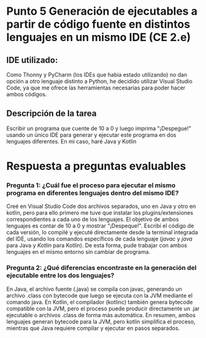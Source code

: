 # Punto 5 Generación de ejecutables a partir de código fuente en distintos lenguajes en un mismo IDE (CE 2.e)

## IDE utilizado:
Como Thonny y PyCharm (los IDEs que habia estado utilizando) no dan opción a otro lenguaje distinto a Python, he decidido utilizar Visual Studio Code, ya que me ofrece las herramientas necesarias para poder hacer ambos códigos.

## Descripción de la tarea
Escribir un programa que cuente de 10 a 0 y luego imprima "¡Despegue!" usando un único IDE para generar y ejecutar este programa en dos lenguajes diferentes. En mi caso, haré Java y Kotlin

# Respuesta a preguntas evaluables
### Pregunta 1: ¿Cuál fue el proceso para ejecutar el mismo programa en diferentes lenguajes dentro del mismo IDE?
Creé en Visual Studio Code dos archivos separados, uno en Java y otro en kotlin, pero para ello primero me tuve que instalar los plugins/extensiones correspondientes a cada uno de los lenguajes. El objetivo de ambos lenguajes es contar de 10 a 0 y mostrar "¡Despeque!".
Escribí el código de cada versión, lo compilé y ejecuté directamente desde la terminal integrada del IDE, usando los comandos específicos de cada lenguaje (*javac* y *java* para Java y *Kotlin* para Kotlin).
De esta forma, pude trabajar con ambos lenguajes en el mismo entorno sin cambiar de programa.

### Pregunta 2: ¿Qué diferencias encontraste en la generación del ejecutable entre los dos lenguajes?
En Java, el archivo fuente (.java) se compila con javac, generando un archivo .class con bytecode que luego se ejecuta con la JVM mediante el comando java.
En Kotlin, el compilador (kotlinc) también genera bytecode compatible con la JVM, pero el proceso puede producir directamente un .jar ejecutable o archivos .class de forma más automática.
En resumen, ambos lenguajes generan bytecode para la JVM, pero kotlin simplifica el proceso, mientras que Java requiere compilar y ejecutar en pasos separados.